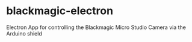 # blackmagic-electron
Electron App for controlling the Blackmagic Micro Studio Camera via the Arduino shield
